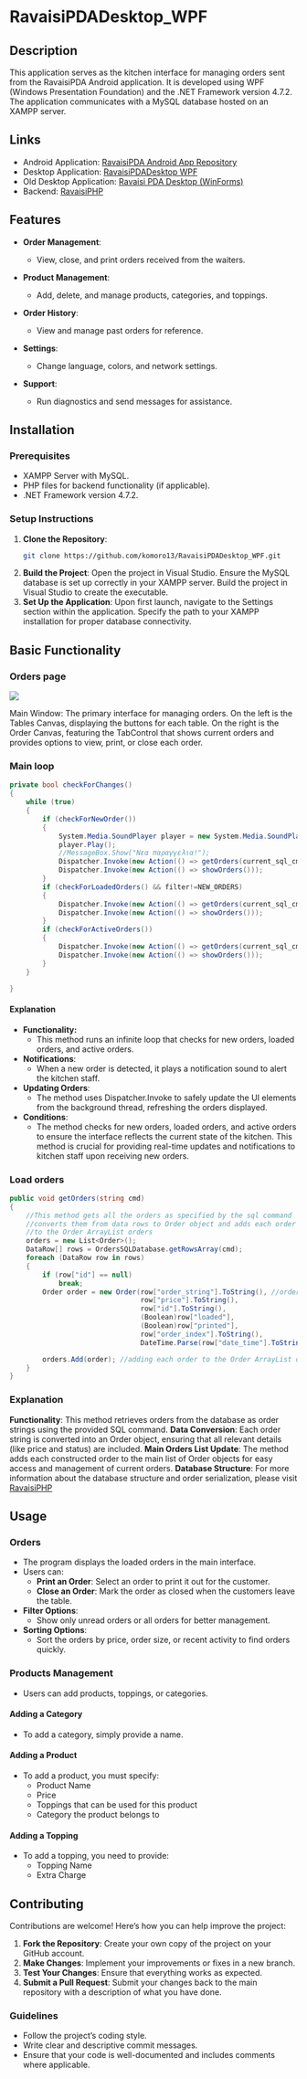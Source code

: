 # RavaisiPDADesktop_WPF

## Description

This application serves as the kitchen interface for managing orders sent from the RavaisiPDA Android application. It is developed using WPF (Windows Presentation Foundation) and the .NET Framework version 4.7.2. The application communicates with a MySQL database hosted on an XAMPP server.

## Links

* Android Application: [RavaisiPDA Android App Repository](https://github.com/komoro13/RavaisiPDA)
* Desktop Application: [RavaisiPDADesktop WPF](https://github.com/komoro13/RavaisiPDADesktop_WPF)
* Old Desktop Application: [Ravaisi PDA Desktop (WinForms)](https://github.com/komoro13/Ravaisi_PDA_Desktop)
* Backend: [RavaisiPHP](https://github.com/komoro13/RavaisiPHP)

## Features

* **Order Management**: 
  * View, close, and print orders received from the waiters.
  
* **Product Management**: 
  * Add, delete, and manage products, categories, and toppings.
  
* **Order History**: 
  * View and manage past orders for reference.
  
* **Settings**: 
  * Change language, colors, and network settings.
  
* **Support**: 
  * Run diagnostics and send messages for assistance.

## Installation

### Prerequisites

* XAMPP Server with MySQL.
* PHP files for backend functionality (if applicable).
* .NET Framework version 4.7.2.
  
### Setup Instructions

1. **Clone the Repository**: 
   ```bash
   git clone https://github.com/komoro13/RavaisiPDADesktop_WPF.git
2. **Build the Project**:
Open the project in Visual Studio.
Ensure the MySQL database is set up correctly in your XAMPP server.
Build the project in Visual Studio to create the executable.
3. **Set Up the Application**:
Upon first launch, navigate to the Settings section within the application.
Specify the path to your XAMPP installation for proper database connectivity.

## Basic Functionality

### Orders page

<img src="rsc/orders_screen_full.png">

 Main Window: The primary interface for managing orders. On the left is the Tables Canvas, displaying the buttons for each table. On the 
 right is the Order Canvas, featuring the TabControl that shows current orders and provides options to view, print, or close each order.

### Main loop

```c#
private bool checkForChanges()
{
    while (true)
    {
        if (checkForNewOrder())
        {
            System.Media.SoundPlayer player = new System.Media.SoundPlayer("bell.wav");
            player.Play();
            //MessageBox.Show("Νεα παραγγελια!");
            Dispatcher.Invoke(new Action(() => getOrders(current_sql_cmd)));
            Dispatcher.Invoke(new Action(() => showOrders()));
        }
        if (checkForLoadedOrders() && filter!=NEW_ORDERS)
        {
            Dispatcher.Invoke(new Action(() => getOrders(current_sql_cmd)));
            Dispatcher.Invoke(new Action(() => showOrders()));
        }
        if (checkForActiveOrders())
        {
            Dispatcher.Invoke(new Action(() => getOrders(current_sql_cmd)));
            Dispatcher.Invoke(new Action(() => showOrders()));
        }
    }

}
```
#### Explanation
* **Functionality:**
  * This method runs an infinite loop that checks for new orders, loaded orders, and active orders.
* **Notifications**:
  * When a new order is detected, it plays a notification sound to alert the kitchen staff.
* **Updating Orders**:
  * The method uses Dispatcher.Invoke to safely update the UI elements from the background thread, refreshing the orders displayed.
* **Conditions**:
  * The method checks for new orders, loaded orders, and active orders to ensure the interface reflects the current state of the kitchen.
This method is crucial for providing real-time updates and notifications to kitchen staff upon receiving new orders.
### Load orders
```c#
public void getOrders(string cmd)
{
    //This method gets all the orders as specified by the sql command
    //converts them from data rows to Order object and adds each order
    //to the Order ArrayList orders
    orders = new List<Order>();
    DataRow[] rows = OrdersSQLDatabase.getRowsArray(cmd);
    foreach (DataRow row in rows)
    {
        if (row["id"] == null)
            break;
        Order order = new Order(row["order_string"].ToString(), //order constructor
                                row["price"].ToString(),
                                row["id"].ToString(),
                                (Boolean)row["loaded"],
                                (Boolean)row["printed"],
                                row["order_index"].ToString(),
                                DateTime.Parse(row["date_time"].ToString()));

        orders.Add(order); //adding each order to the Order ArrayList orders
    }            
}
```
### Explanation
**Functionality**: This method retrieves orders from the database as order strings using the provided SQL command.
**Data Conversion**: Each order string is converted into an Order object, ensuring that all relevant details (like price and status) are included.
**Main Orders List Update**: The method adds each constructed order to the main list of Order objects for easy access and management of current orders.
**Database Structure**: For more information about the database structure and order serialization, please visit [RavaisiPHP](https://github.com/komoro13/RavaisiPHP)

## Usage
### Orders 
* The program displays the loaded orders in the main interface.
* Users can:
  * **Print an Order**: Select an order to print it out for the customer.
  * **Close an Order**: Mark the order as closed when the customers leave the table.
* **Filter Options**:
  * Show only unread orders or all orders for better management.
* **Sorting Options**:
  * Sort the orders by price, order size, or recent activity to find orders quickly.
### Products Management
* Users can add products, toppings, or categories.
  
#### Adding a Category
* To add a category, simply provide a name.

#### Adding a Product
* To add a product, you must specify:
  * Product Name
  * Price
  * Toppings that can be used for this product
  * Category the product belongs to

#### Adding a Topping
* To add a topping, you need to provide:
  * Topping Name
  * Extra Charge

## Contributing

Contributions are welcome! Here’s how you can help improve the project:

1. **Fork the Repository**: Create your own copy of the project on your GitHub account.
2. **Make Changes**: Implement your improvements or fixes in a new branch.
3. **Test Your Changes**: Ensure that everything works as expected.
4. **Submit a Pull Request**: Submit your changes back to the main repository with a description of what you have done.

### Guidelines

* Follow the project’s coding style.
* Write clear and descriptive commit messages.
* Ensure that your code is well-documented and includes comments where applicable.
